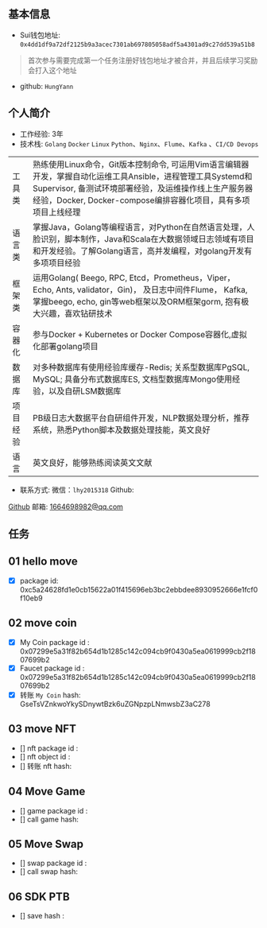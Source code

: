 ## 基本信息
- Sui钱包地址: `0x4dd1df9a72df2125b9a3acec7301ab697805058adf5a4301ad9c27dd539a51b8`
> 首次参与需要完成第一个任务注册好钱包地址才被合并，并且后续学习奖励会打入这个地址
- github: `HungYann`

## 个人简介
- 工作经验: 3年
- 技术栈: `Golang` `Docker` `Linux` `Python`、`Nginx`、`Flume`、`Kafka` 、`CI/CD Devops`

| | | 
| --- | --- | 
| 工具类 | 熟练使用Linux命令，Git版本控制命令, 可运用Vim语言编辑器开发，掌握自动化运维工具Ansible，进程管理工具Systemd和Supervisor, 备测试环境部署经验，及运维操作线上生产服务器经验，Docker, Docker-compose编排容器化项目，具有多项项目上线经理 | 
| 语言类 |  掌握Java，Golang等编程语言，对Python在自然语言处理，人脸识别，脚本制作，Java和Scala在大数据领域日志领域有项目和开发经验。了解Golang语言，高并发编程，对golang开发有多项项目经验 | 
| 框架类 | 运用Golang( Beego, RPC, Etcd，Prometheus，Viper，Echo, Ants, validator，Gin)， 及日志中间件Flume， Kafka, 掌握beego, echo, gin等web框架以及ORM框架gorm, 抱有极大兴趣，喜欢钻研技术 | 
| 容器化 | 参与Docker + Kubernetes or Docker Compose容器化,虚拟化部署golang项目 | 
| 数据库 | 对多种数据库有使用经验库缓存-Redis; 关系型数据库PgSQL, MySQL; 具备分布式数据库ES, 文档型数据库Mongo使用经验，以及自研LSM数据库 |
| 项目经验 | PB级日志大数据平台自研组件开发，NLP数据处理分析，推荐系统，熟悉Python脚本及数据处理技能，英文良好 |
| 语言 | 英文良好，能够熟练阅读英文文献 |




- 联系方式:  微信：`lhy2015318` Github: 

[Github](https://github.com/HungYann) 邮箱: 1664698982@qq.com

## 任务

##   01 hello move  
- [x]  package id: 0xc5a24628fd1e0cb15622a01f415696eb3bc2ebbdee8930952666e1fcf0f10eb9

##   02 move coin
- [x] My Coin package id : 0x07299e5a31f82b654d1b1285c142c094cb9f0430a5ea0619999cb2f1807699b2
- [x] Faucet package id :  0x07299e5a31f82b654d1b1285c142c094cb9f0430a5ea0619999cb2f1807699b2
- [x] 转账 `My Coin` hash: GseTsVZnkwoYkySDnywtBzk6uZGNpzpLNmwsbZ3aC278

##   03 move NFT
- [] nft package id :
- [] nft object id : 
- [] 转账 nft  hash:

##   04 Move Game
- [] game package id :
- [] call game hash:

##   05 Move Swap
- [] swap package id :
- [] call swap hash:

##   06 SDK PTB
- [] save hash :
